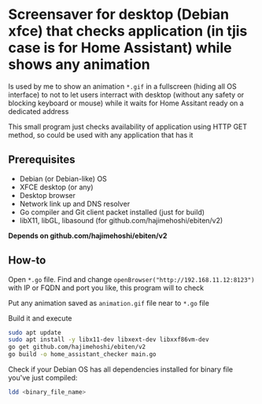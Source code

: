 # Screensaver for desktop (Debian xfce) that checks application (in tjis case is for Home Assistant) while shows any animation

Is used by me to show an animation `*.gif` in a fullscreen (hiding all OS interface) to not to let users interract with desktop (without any safety or blocking keyboard or mouse) while it waits for Home Assitant ready on a dedicated address

This small program just checks availability of application using HTTP GET method, so could be used with any application that has it

## Prerequisites
- Debian (or Debian-like) OS
- XFCE desktop (or any)
- Desktop browser
- Network link up and DNS resolver
- Go compiler and Git client packet installed (just for build)
- libX11, libGL, libasound (for github.com/hajimehoshi/ebiten/v2)

**Depends on github.com/hajimehoshi/ebiten/v2**

## How-to

Open `*.go` file. Find and change `openBrowser("http://192.168.11.12:8123")` with IP or FQDN and port you like, this program will to check

Put any animation saved as `animation.gif` file near to `*.go` file

Build it and execute
```bash
sudo apt update
sudo apt install -y libx11-dev libxext-dev libxxf86vm-dev
go get github.com/hajimehoshi/ebiten/v2
go build -o home_assistant_checker main.go
```

Check if your Debian OS has all dependencies installed for binary file you've just compiled:
```bash
ldd <binary_file_name>
```